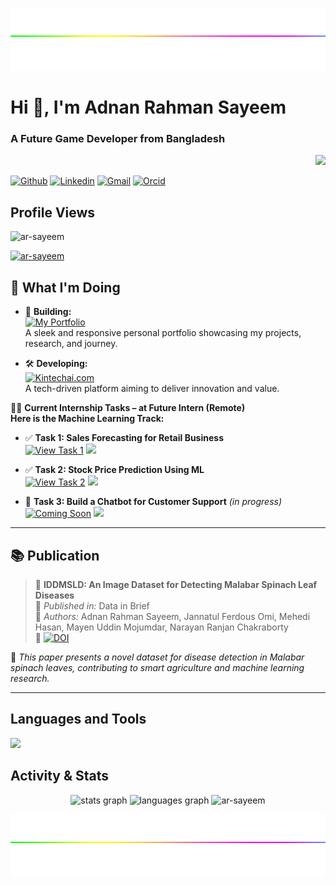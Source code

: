 <!--## **Introduction**-->
<div>
  <p align=right><img height="100" width="1200" src="https://github.com/ar-sayeem/ar-sayeem/blob/main/rainbow-line.gif" /></p>
  <h1><b>Hi 👋, I'm Adnan Rahman Sayeem</b></h1>
  <h3><b>A Future Game Developer from Bangladesh </b></h3>
  <p align=right><img height="200" src="https://media4.giphy.com/media/v1.Y2lkPTc5MGI3NjExZ3pjcHdxbThkMzRzNTB1aDU5ZzR2bzY2a21zdTRsM3NvYW9uOGVtaCZlcD12MV9pbnRlcm5hbF9naWZfYnlfaWQmY3Q9Zw/s31Rm4W3wHpZe/giphy.webp" /></p>
</div>

[![Github](https://img.shields.io/badge/-Github-000?style=flat&logo=github&logoColor=white)](https://github.com/ar-sayeem)
[![Linkedin](https://img.shields.io/badge/-LinkedIn-blue?style=flat&logo=linkedin&logoColor=white)](https://www.linkedin.com/in/adnan-rahman-sayeem)
[![Gmail](https://img.shields.io/badge/-Gmail-c14438?style=flat&logo=Gmail&logoColor=white)](mailto:adnan.rahman.sayeem@gmail.com)
[![Orcid](https://img.shields.io/badge/-Orcid-green?logo=orcid&logoColor=white)](https://orcid.org/0009-0008-0403-0617)

## **Profile Views**
<p align="left"> <img src="https://komarev.com/ghpvc/?username=ar-sayeem&label=Profile%20views&color=0e75b6&style=flat" alt="ar-sayeem" /> </p>
<p align="left"> <a href="https://github.com/ryo-ma/github-profile-trophy"><img src="https://github-profile-trophy.vercel.app/?username=ar-sayeem" alt="ar-sayeem" /></a> </p>

<!--
<p align="left"> <a href="https://twitter.com/ar_sayeem0" target="blank"><img src="https://img.shields.io/twitter/follow/ar_sayeem0?logo=twitter&style=for-the-badge" alt="ar_sayeem0" /></a> </p>
-->

## 🌟 What I'm Doing

- 🔧 **Building:**  
  [![My Portfolio](https://img.shields.io/badge/-🚀%20My%20Portfolio-FFD700?style=for-the-badge&logo=github&logoColor=000)](https://ar-sayeem.github.io/portfolio/)  
  A sleek and responsive personal portfolio showcasing my projects, research, and journey.

- 🛠️ **Developing:**  
  [![Kintechai.com](https://img.shields.io/badge/-🌐%20Kintechai.com-FFA500?style=for-the-badge&logo=google-chrome&logoColor=000)](https://ar-sayeem.github.io/Kintechai.com)  
  A tech-driven platform aiming to deliver innovation and value.

👨‍💻 **Current Internship Tasks – at Future Intern (Remote)** <br>
**Here is the Machine Learning Track:**

- ✅ **Task 1: Sales Forecasting for Retail Business** <br> 
  [![View Task 1](https://img.shields.io/badge/-📂%20FUTURE_ML_01-2c3e50?style=for-the-badge&logo=github&logoColor=white)](https://github.com/ar-sayeem/FUTURE_ML_01)
  <a href="https://www.linkedin.com/posts/adnan-rahman-sayeem_machinelearning-datascience-salesforecasting-activity-7322686432555282432-Gl8D?utm_source=share&utm_medium=member_desktop&rcm=ACoAADkyt8QB-tcjyOVBr7Wl04wHG03jOsoidz0" target="_blank">
    <img src="https://img.shields.io/badge/-🔗%20LinkedIn%20Post-0077b5?style=for-the-badge&logo=linkedin&logoColor=white" />
  </a>

- ✅ **Task 2: Stock Price Prediction Using ML** <br> 
  [![View Task 2](https://img.shields.io/badge/-📂%20FUTURE_ML_02-2c3e50?style=for-the-badge&logo=github&logoColor=white)](https://github.com/ar-sayeem/FUTURE_ML_02)
  <a href="https://www.linkedin.com/posts/adnan-rahman-sayeem_deeplearning-stockprediction-timeseries-activity-7323027993247854592-YOuw?utm_source=share&utm_medium=member_desktop&rcm=ACoAADkyt8QB-tcjyOVBr7Wl04wHG03jOsoidz0" target="_blank">
    <img src="https://img.shields.io/badge/-🔗%20LinkedIn%20Post-0077b5?style=for-the-badge&logo=linkedin&logoColor=white" />
  </a>

- 🔄 **Task 3: Build a Chatbot for Customer Support** *(in progress)* <br> 
  [![Coming Soon](https://img.shields.io/badge/-🚧%20FUTURE_ML_03%20Coming%20Soon-f39c12?style=for-the-badge&logo=github&logoColor=000)](https://github.com/ar-sayeem/FUTURE_ML_03)
  <a href="https://www.linkedin.com/posts/ar-sayeem/chatbot-task-progress" target="_blank">
    <img src="https://img.shields.io/badge/-🔗%20LinkedIn%20Post-0077b5?style=for-the-badge&logo=linkedin&logoColor=white" />
  </a>


---

## 📚 Publication

> 📝 **IDDMSLD: An Image Dataset for Detecting Malabar Spinach Leaf Diseases**  
> 📰 *Published in:* Data in Brief  
> 👥 *Authors:* Adnan Rahman Sayeem, Jannatul Ferdous Omi, Mehedi Hasan, Mayen Uddin Mojumdar, Narayan Ranjan Chakraborty  
> 🔗 [![DOI](https://img.shields.io/badge/DOI-10.1016%2Fj.dib.2025.111293-blue?style=flat-square)](https://doi.org/10.1016/j.dib.2025.111293)

🌿 *This paper presents a novel dataset for disease detection in Malabar spinach leaves, contributing to smart agriculture and machine learning research.*

---


<!--
## **Connect with me**
<p align="LEFT">
<a href="https://linkedin.com/in/adnan-rahman-sayeem" target="blank"><img align="center" src="https://github.com/ar-sayeem/little-storage/blob/main/Images/social/icon/linkedin.png" height="40" width="40" /></a></p>  -->


## **Languages and Tools**
<p align="left"> <a href="https://github.com/ar-sayeem"><img src="https://skillicons.dev/icons?i=c,cpp,py,html,js,java,figma,git,eclipse,ai,ps,unity,unreal"> </a></p>
<!--
<p>
<img src="https://media.giphy.com/media/3rCcV6sC1o2GY/giphy.gif" width="50">
<img src="https://i.giphy.com/media/LMt9638dO8dftAjtco/200.webp" width="50">
<img src="https://media.giphy.com/media/v1.Y2lkPTc5MGI3NjExZnlkZDh2MnRsbmEzZGVlbHlsa2wwa3J1MTkxdm5uOGUwYTZ1cTJmaCZlcD12MV9naWZzX3NlYXJjaCZjdD1n/l3vRfNA1p0rvhMSvS/giphy.gif" width="60" height="40">
<img src="https://media3.giphy.com/media/ln7z2eWriiQAllfVcn/200w.webp" width="50">
<img src="https://github.com/ar-sayeem/little-storage/blob/main/gif/figma_logo.gif" weidth="50" height="50"> figma
<img src="" width="70">
<img src="" width="70">
<img src="https://i.giphy.com/media/IdyAQJVN2kVPNUrojM/200.webp" width="50"> vs
<img src="https://media3.giphy.com/media/kdFc8fubgS31b8DsVu/giphy.webp" width="50"> node
<img src="https://media.giphy.com/media/kH1DBkPNyZPOk0BxrM/giphy.gif" width="100"> git
<p>
-->

## **Activity & Stats**
<div align="center">
  <img src="https://github-readme-stats.vercel.app/api?username=ar-sayeem&hide_title=false&hide_rank=false&show_icons=true&include_all_commits=true&count_private=true&disable_animations=false&theme=gruvbox&bg_color=282828&locale=en&hide_border=false" height="170"       
  alt="stats graph" />
  <img src="https://github-readme-stats.vercel.app/api/top-langs?username=ar-sayeem&locale=en&hide_title=false&layout=compact&card_width=400&langs_count=10&theme=gruvbox&bg_color=282828&hide_border=false" height="170" alt="languages graph" />
  <img src="https://github-readme-streak-stats.herokuapp.com/?user=ar-sayeem&hide_title=false&hide_rank=false&show_icons=true&include_all_commits=true&count_private=true&disable_animations=false&theme=gruvbox&bg_color=282828&locale=en&hide_border=false" height="180"       width="400" alt="ar-sayeem" /></div>

  <p align=right><img height="100" width="1200" src="https://github.com/ar-sayeem/ar-sayeem/blob/main/rainbow-line.gif" /></p>
